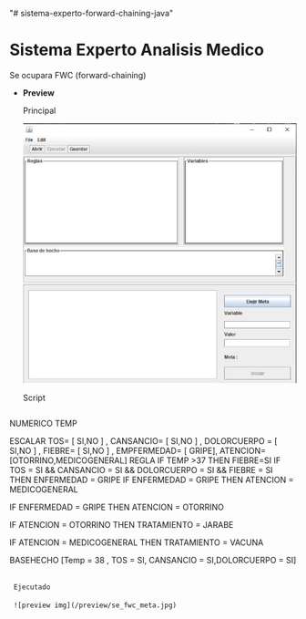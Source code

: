 "# sistema-experto-forward-chaining-java" 
# Sistema Experto Analisis Medico



 Se ocupara FWC (forward-chaining)
 
- **Preview**
  
  Principal

  ![preview img](/preview/se_fwc.jpg)
  
  Script 
  ```	
NUMERICO 
TEMP 

ESCALAR 
TOS= [ SI,NO ] ,
CANSANCIO= [ SI,NO ] ,
DOLORCUERPO = [ SI,NO ] ,
FIEBRE= [ SI,NO ] ,
EMPFERMEDAD= [ GRIPE],
ATENCION= [OTORRINO,MEDICOGENERAL]
REGLA 
IF TEMP >37
        THEN 
         FIEBRE=SI
IF TOS = SI && CANSANCIO = SI && DOLORCUERPO = SI && FIEBRE = SI
        THEN 
         ENFERMEDAD = GRIPE
IF ENFERMEDAD = GRIPE
	THEN 
        ATENCION = MEDICOGENERAL

IF ENFERMEDAD = GRIPE
	THEN 
        ATENCION = OTORRINO

IF ATENCION = OTORRINO
	THEN 
        TRATAMIENTO = JARABE

IF ATENCION = MEDICOGENERAL
	THEN 
        TRATAMIENTO = VACUNA

BASEHECHO
 [Temp = 38 , TOS = SI, CANSANCIO = SI,DOLORCUERPO = SI]
 ```
  
  Ejecutado

  ![preview img](/preview/se_fwc_meta.jpg)
  
  